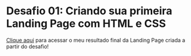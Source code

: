 # Desafio 01: Criando sua primeira Landing Page com HTML e CSS



[Clique aqui](https://douglas10009.github.io/trilha-css-desafio-01/) para acessar o meu resultado final da Landing Page criada a partir do desafio!

